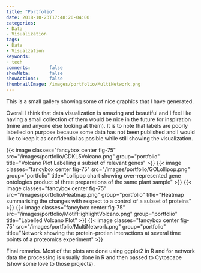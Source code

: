 ```yaml
---
title: "Portfolio"
date: 2018-10-23T17:48:20-04:00
categories:
- Data
- Visualization
tags:
- Data
- Visualzation
keywords:
- tech
comments:       false
showMeta:       false
showActions:    false
thumbnailImage: /images/portfolio/MultiNetwork.png
---
```


This is a small gallery showing some of nice graphics that I have generated.

Overall I think that data visualization is amazing and beautiful and I feel like having a small collection of them would be nice in the future for inspiration (mine and anyone else looking at them).
It is to note that labels are poorly labelled on purpose because some data has not been published and I would like to keep it as confidential as posible while still showing the visualization.

{{< image classes="fancybox center fig-75" src="/images/portfolio/CDKL5Volcano.png" group="portfolio" title="Volcano Plot Labelling a subset of relevant genes" >}}
{{< image classes="fancybox center fig-75" src="/images/portfolio/GOLollipop.png" group="portfolio" title="Lollipop chart showing over-represented gene ontologies product of three preparations of the same plant sample" >}}
{{< image classes="fancybox center fig-75" src="/images/portfolio/Heatmap.png" group="portfolio" title="Heatmap summarising the changes with respect to a control of a subset of proteins" >}}
{{< image classes="fancybox center fig-75" src="/images/portfolio/MotifHighlightVolcano.png" group="portfolio" title="Labelled Volcano Plot" >}}
{{< image classes="fancybox center fig-75" src="/images/portfolio/MultiNetwork.png" group="portfolio" title="Network showing the protein-protien interactions at several time points of a proteomics experiment" >}}

Final remarks.
Most of the plots are done using ggplot2 in R and for network data the processing is usually done in R and then passed to Cytoscape (show some love to those projects).
